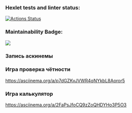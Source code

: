 ### Hexlet tests and linter status:
[![Actions Status](https://github.com/Roman-AFCode/python-project-49/workflows/hexlet-check/badge.svg)](https://github.com/Roman-AFCode/python-project-49/actions)

### Maintainability Badge:
<a href="https://codeclimate.com/github/Roman-AFCode/python-project-49/maintainability"><img
src="https://api.codeclimate.com/v1/badges/05d8e8d17fd939dcb151/maintainability"
/></a>

### Запись аскинемы
### Игра проверка чётности
https://asciinema.org/a/p7dGZKvJVWR4qNYkbL8Aoror5
### Игра калькулятор
https://asciinema.org/a/2FaPsJfoCQ9zZoQHDYHo3P5O3

